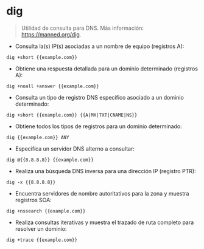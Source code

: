 # dig

> Utilidad de consulta para DNS.
> Más información: <https://manned.org/dig>.

- Consulta la(s) IP(s) asociadas a un nombre de equipo (registros A):

`dig +short {{example.com}}`

- Obtiene una respuesta detallada para un dominio determinado (registros A):

`dig +noall +answer {{example.com}}`

- Consulta un tipo de registro DNS específico asociado a un dominio determinado:

`dig +short {{example.com}} {{A|MX|TXT|CNAME|NS}}`

- Obtiene todos los tipos de registros para un dominio determinado:

`dig {{example.com}} ANY`

- Especifíca un servidor DNS alterno a consultar:

`dig @{{8.8.8.8}} {{example.com}}`

- Realiza una búsqueda DNS inversa para una dirección IP (registro PTR):

`dig -x {{8.8.8.8}}`

- Encuentra servidores de nombre autoritativos para la zona y muestra registros SOA:

`dig +nssearch {{example.com}}`

- Realiza consultas iterativas y muestra el trazado de ruta completo para resolver un dominio:

`dig +trace {{example.com}}`
